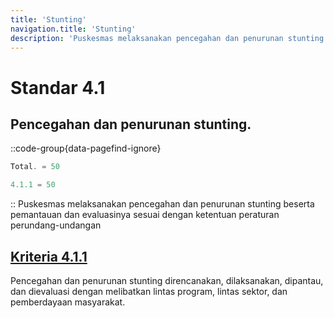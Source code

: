 ```yaml
---
title: 'Stunting'
navigation.title: 'Stunting'
description: 'Puskesmas melaksanakan pencegahan dan penurunan stunting beserta pemantauan dan evaluasinya sesuai dengan ketentuan peraturan perundang-undangan'
---
```


# Standar 4.1
## Pencegahan dan penurunan stunting. 
::code-group{data-pagefind-ignore}
```js [Nilai]
Total. = 50
```
```js [Kriteria]
4.1.1 = 50
```
::
Puskesmas melaksanakan pencegahan dan penurunan stunting beserta pemantauan dan evaluasinya sesuai dengan ketentuan peraturan perundang-undangan 

## [Kriteria 4.1.1](/4/1/1) 
Pencegahan dan penurunan  stunting  direncanakan, dilaksanakan, dipantau, dan dievaluasi dengan melibatkan lintas program, lintas sektor, dan pemberdayaan masyarakat. 
